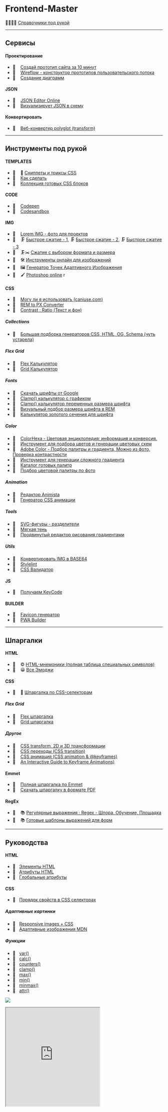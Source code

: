 # Frontend-Master

📘📕📗📙 [Справочники под рукой](./documents/readme.md)

---

## Сервисы

#### Проектирование

- 🔗 &nbsp;&nbsp; [Создай прототип сайта за 10 минут](https://wmtools.ru)
- 🔗 &nbsp;&nbsp; [Wireflow - конструктор прототипов пользовательского потока](https://wireflow.co)
- 🔗 &nbsp;&nbsp; [Создание диаграмм](https://app.diagrams.net)

#### JSON

- 🔗 &nbsp;&nbsp; [JSON Editor Online](https://jsoneditoronline.org)
- 🔗 &nbsp;&nbsp; [Визуализирует JSON в схему](https://jsoncrack.com)

#### Конвертировать

- 🔗 &nbsp;&nbsp; [Веб-конвертер polyglot (transform)](https://transform.tools)

---

## Инструменты под рукой

#### TEMPLATES

- 📄 &nbsp;&nbsp; 🎁 [Сниппеты и триксы CSS](./css/docs/snippets.md)
- 🔗 &nbsp;&nbsp; [Как сделать](https://html5css.ru/howto/default.php)
- 🔗 &nbsp;&nbsp; [Коллекция готовых CSS блоков](https://csslayout.io)

#### CODE

- 🔗 &nbsp;&nbsp; [Codepen](https://codepen.io/)
- 🔗 &nbsp;&nbsp; [Codesandbox](https://codesandbox.io/)

#### IMG

- 🔗 &nbsp;&nbsp; [Lorem IMG - фото для проектов](https://picsum.photos)
- 🔗 &nbsp;&nbsp; 🗜 [Быстрое сжатие - 1](https://compressjpeg.com/ru/), 🗜 [Быстрое сжатие - 2](https://compressor.io), 🗜 [Быстрое сжатие - 3](https://tinypng.com)
- 🔗 &nbsp;&nbsp; 🗜✂️ [Сжатие с выбором формата и размера](https://squoosh.app/editor)
- 🔗 &nbsp;&nbsp; 🛠 [Инструменты онлайн для изображений](https://imagestool.com)
- 🔗 &nbsp;&nbsp; 🖼 [Генератор Точек Адаптивного Изображения](https://responsivebreakpoints.com)
- 🔗 &nbsp;&nbsp; 🖌 [Photoshop online](https://www.photopea.com)
  r

#### CSS

- 🔗 &nbsp;&nbsp; [Могу ли я использовать (caniuse.com)](https://caniuse.com)
- 🔗 &nbsp;&nbsp; [REM to PX Converter](https://codebeautify.org/rem-to-px-converter)
- 🔗 &nbsp;&nbsp; [Contrast : Ratio (Текст и фон)](https://contrast-ratio.com)

##### Collections

- 🔗 &nbsp;&nbsp; [Большая подборка генераторов CSS, HTML, OG, Schema (чуть устарела)](https://webcode.tools)

##### Flex Grid

- 🔗 &nbsp;&nbsp; [Flex Калькулятор](https://bennettfeely.com/flexplorer/)
- 🔗 &nbsp;&nbsp; [Grid Калькулятор](https://cssgrid-generator.netlify.app)

##### Fonts

- 🔗 &nbsp;&nbsp; [Скачать шрифты от Google](https://gwfh.mranftl.com/fonts)
- 🔗 &nbsp;&nbsp; [Clamp() калькулятор с графиком](https://modern-fluid-typography.vercel.app)
- 🔗 &nbsp;&nbsp; [Clamp() калькулятор переменных размера шрифта](https://www.fluid-type-scale.com)
- 🔗 &nbsp;&nbsp; [Визуальный подбор размера шрифта в REM](https://type-scale.com)
- 🔗 &nbsp;&nbsp; [Калькулятор золотого сечения для шрифта](https://grtcalculator.com)

##### Color

- 🔗 &nbsp;&nbsp; [ColorHexa - Цветовая энциклопедия: информация и конверсия.](https://www.colorhexa.com)
- 🔗 &nbsp;&nbsp; [Инструмент для подбора цветов и генерации цветовых схем](https://colorscheme.ru)
- 🔗 &nbsp;&nbsp; [Adobe Color - Подбор палитры и градиента, Можно из фото, Проверка контрастности](https://color.adobe.com/ru/create/color-wheel)
- 🔗 &nbsp;&nbsp; [Инструмент для генерации сложного градиента](https://www.joshwcomeau.com/gradient-generator/)
- 🔗 &nbsp;&nbsp; [Каталог готовых палитр](https://www.colorion.co)
- 🔗 &nbsp;&nbsp; [Подбор цветовой палитры по фото](https://gradients.app/ru/newpalette)

##### Animation

- 🔗 &nbsp;&nbsp; [Редактор Animista](https://animista.net)
- 🔗 &nbsp;&nbsp; [Генератор CSS анимации](https://webcode.tools/generators/css/keyframe-animation)

##### Tools

- 🔗 &nbsp;&nbsp; [SVG-фигуры - разделители](https://www.shapedivider.app)
- 🔗 &nbsp;&nbsp; [Мягкая тень](https://shadows.brumm.af)
- 🔗 &nbsp;&nbsp; [Продвинутый редактор рисования градиентами](https://gra.dient.art)

##### Utils

- 🔗 &nbsp;&nbsp; [Конвертировать IMG в BASE64](https://www.base64-image.de)
- 🔗 &nbsp;&nbsp; [Stylelint](https://stylelint.io)
- 🔗 &nbsp;&nbsp; [CSS Валидатор](https://jigsaw.w3.org/css-validator/)

#### JS

- 🔗 &nbsp;&nbsp; [Получаем KeyCode](https://www.toptal.com/developers/keycode)

#### BUILDER

- 🔗 &nbsp;&nbsp; [Favicon генератор](https://realfavicongenerator.net)
- 🔗 &nbsp;&nbsp; [PWA Builder](https://www.pwabuilder.com)

---

## Шпаргалки

#### HTML

- 🔗 &nbsp;&nbsp; © [HTML-мнемоники (полная таблица специальных символов)](https://unicode-table.com/ru/html-entities/)
- 🔗 &nbsp;&nbsp; 😀 [Все Эмоджи](https://unicode-table.com/ru/emoji/)

#### CSS

- 📄 &nbsp;&nbsp; 🧧 [Шпаргалка по CSS-селекторам](./css/docs/cheat-sheet.md)

##### Flex Grid

- 🔗 &nbsp;&nbsp; [Flex шпаргалка](https://yoksel.github.io/flex-cheatsheet/)
- 🔗 &nbsp;&nbsp; [Grid шпаргалка](https://yoksel.github.io/grid-cheatsheet/)

##### Другое

- 🔗 &nbsp;&nbsp; [CSS transform. 2D и 3D трансформации](https://fls.guru/transform.html)
- 🔗 &nbsp;&nbsp; [CSS переходы (CSS transition)](https://fls.guru/csstransition.html)
- 🔗 &nbsp;&nbsp; [CSS анимация (CSS animation & @keyframes)](https://fls.guru/cssanimation.html)
- 🔗 &nbsp;&nbsp; [An Interactive Guide to Keyframe Animations)](https://www.joshwcomeau.com/animation/keyframe-animations/)

#### Emmet

- 🔗 &nbsp;&nbsp; [Полная шпаргалка по Emmet](https://docs.emmet.io/cheat-sheet/)
- 🔗 &nbsp;&nbsp; [Скачать шпаргалку в формате PDF](http://bit.ly/2mLmFAn)

#### RegEx

- 🔗 &nbsp;&nbsp; 📚 [Регулярные выражения : Regex - Шпора, Обучение, Площадка](https://regexlearn.com/ru/cheatsheet)
- 🔗 &nbsp;&nbsp; 📚 [Готовые шаблоны выражений для форм](https://ihateregex.io)

---

## Руководства

#### HTML

- 🔗 &nbsp;&nbsp;[Элементы HTML](https://developer.mozilla.org/ru/docs/Web/HTML/Element)
- 🔗 &nbsp;&nbsp;[Атрибуты HTML](https://developer.mozilla.org/ru/docs/Web/HTML/Attributes)
- 🔗 &nbsp;&nbsp;[Глобальные атрибуты](https://developer.mozilla.org/ru/docs/Web/HTML/Global_attributes)

#### CSS

- 📄 &nbsp;&nbsp;[Порядок свойств в CSS селекторах](./css/docs/doc-1.md)

##### Адаптивные картинки

- 🔗 &nbsp;&nbsp;[Responsive images + CSS](https://web.dev/responsive-images/)
- 🔗 &nbsp;&nbsp;[Адаптивные изображения MDN](https://developer.mozilla.org/ru/docs/Learn/HTML/Multimedia_and_embedding/Responsive_images)

##### Функции

- 🔗 &nbsp;&nbsp;[var()](https://developer.mozilla.org/ru/docs/Web/CSS/var)
- 🔗 &nbsp;&nbsp;[calc()](https://developer.mozilla.org/ru/docs/Web/CSS/calc)
- 🔗 &nbsp;&nbsp;[counters()](https://developer.mozilla.org/en-US/docs/Web/CSS/counters)
- 🔗 &nbsp;&nbsp;[clamp()](https://developer.mozilla.org/ru/docs/Web/CSS/clamp)
- 🔗 &nbsp;&nbsp;[max()](https://developer.mozilla.org/en-US/docs/Web/CSS/max)
- 🔗 &nbsp;&nbsp;[min()](https://developer.mozilla.org/en-US/docs/Web/CSS/min)
- 🔗 &nbsp;&nbsp;[minmax()](https://developer.mozilla.org/ru/docs/Web/CSS/minmax)
- 🔗 &nbsp;&nbsp;[attr()](https://developer.mozilla.org/ru/docs/Web/CSS/attr)

[![](https://markdown-videos-api.jorgenkh.no/youtube/https://www.youtube.com/embed/rO6rubAwL-A)](<https://youtu.be/[{video_id}](https://www.youtube.com/embed/rO6rubAwL-A)>)

<iframe src="http://www.youtube.com/embed/4aQwT3n2c1Q" class="is-fullwidth" height="315px"
    </iframe>

